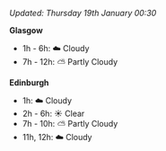 *Updated: Thursday 19th January 00:30*

**Glasgow**

* 1h - 6h: :cloud: Cloudy
* 7h - 12h: :partly_sunny: Partly Cloudy

**Edinburgh**

* 1h: :cloud: Cloudy
* 2h - 6h: :sunny: Clear
* 7h - 10h: :partly_sunny: Partly Cloudy
* 11h, 12h: :cloud: Cloudy
